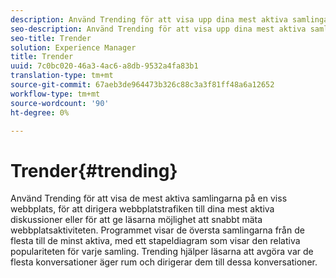 ```yaml
---
description: Använd Trending för att visa upp dina mest aktiva samlingar.
seo-description: Använd Trending för att visa upp dina mest aktiva samlingar.
seo-title: Trender
solution: Experience Manager
title: Trender
uuid: 7c0bc020-46a3-4ac6-a8db-9532a4fa83b1
translation-type: tm+mt
source-git-commit: 67aeb3de964473b326c88c3a3f81ff48a6a12652
workflow-type: tm+mt
source-wordcount: '90'
ht-degree: 0%

---
```



# Trender{#trending}

Använd Trending för att visa de mest aktiva samlingarna på en viss webbplats, för att dirigera webbplatstrafiken till dina mest aktiva diskussioner eller för att ge läsarna möjlighet att snabbt mäta webbplatsaktiviteten. Programmet visar de översta samlingarna från de flesta till de minst aktiva, med ett stapeldiagram som visar den relativa populariteten för varje samling. Trending hjälper läsarna att avgöra var de flesta konversationer äger rum och dirigerar dem till dessa konversationer.
